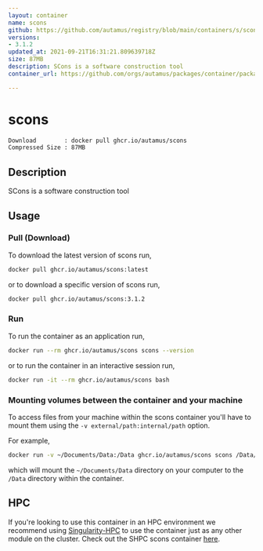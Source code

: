 ```yaml
---
layout: container
name: scons
github: https://github.com/autamus/registry/blob/main/containers/s/scons/spack.yaml
versions:
- 3.1.2
updated_at: 2021-09-21T16:31:21.809639718Z
size: 87MB
description: SCons is a software construction tool
container_url: https://github.com/orgs/autamus/packages/container/package/scons

---
```

# scons
```bash 
Download        : docker pull ghcr.io/autamus/scons
Compressed Size : 87MB
```

## Description
SCons is a software construction tool

## Usage
### Pull (Download)
To download the latest version of scons run,

```bash
docker pull ghcr.io/autamus/scons:latest
```

or to download a specific version of scons run,

```bash
docker pull ghcr.io/autamus/scons:3.1.2
```
### Run
To run the container as an application run,
```bash
docker run --rm ghcr.io/autamus/scons scons --version
```

or to run the container in an interactive session run,
```bash
docker run -it --rm ghcr.io/autamus/scons bash
```

### Mounting volumes between the container and your machine
To access files from your machine within the scons container you'll have to mount them using the `-v external/path:internal/path` option.

For example,
```bash
docker run -v ~/Documents/Data:/Data ghcr.io/autamus/scons scons /Data/myData.csv
```
which will mount the `~/Documents/Data` directory on your computer to the `/Data` directory within the container.

## HPC
If you're looking to use this container in an HPC environment we recommend using [Singularity-HPC](https://singularity-hpc.readthedocs.io) to use the container just as any other module on the cluster. Check out the SHPC scons container [here](https://singularityhub.github.io/singularity-hpc/r/ghcr.io-autamus-scons/).